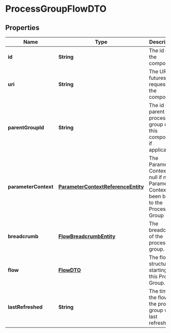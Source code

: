 
# ProcessGroupFlowDTO

## Properties
Name | Type | Description | Notes
------------ | ------------- | ------------- | -------------
**id** | **String** | The id of the component. |  [optional]
**uri** | **String** | The URI for futures requests to the component. |  [optional]
**parentGroupId** | **String** | The id of parent process group of this component if applicable. |  [optional]
**parameterContext** | [**ParameterContextReferenceEntity**](ParameterContextReferenceEntity.md) | The Parameter Context, or null if no Parameter Context has been bound to the Process Group |  [optional]
**breadcrumb** | [**FlowBreadcrumbEntity**](FlowBreadcrumbEntity.md) | The breadcrumb of the process group. |  [optional]
**flow** | [**FlowDTO**](FlowDTO.md) | The flow structure starting at this Process Group. |  [optional]
**lastRefreshed** | **String** | The time the flow for the process group was last refreshed. |  [optional]



